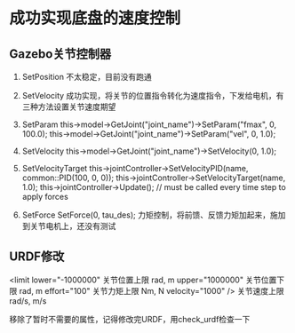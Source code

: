 # 成功实现底盘的速度控制

## Gazebo关节控制器
1. SetPosition
不太稳定，目前没有跑通

2. SetVelocity
成功实现，将关节的位置指令转化为速度指令，下发给电机，有三种方法设置关节速度期望
21. SetParam
this->model->GetJoint("joint_name")->SetParam("fmax", 0, 100.0);
this->model->GetJoint("joint_name")->SetParam("vel", 0, 1.0);
22. SetVelocity
this->model->GetJoint("joint_name")->SetVelocity(0, 1.0);
23. SetVelocityTarget
this->jointController->SetVelocityPID(name, common::PID(100, 0, 0));
this->jointController->SetVelocityTarget(name, 1.0);
this->jointController->Update(); // must be called every time step to apply forces

3. SetForce
SetForce(0, tau_des);
力矩控制，将前馈、反馈力矩加起来，施加到关节电机上，还没有测试

## URDF修改
<limit
  lower="-1000000"      关节位置上限 rad, m
  upper="1000000"       关节位置下限 rad, m
  effort="100"          关节力矩上限 Nm, N
  velocity="1000" />    关节速度上限 rad/s, m/s

移除了暂时不需要的属性，记得修改完URDF，用check_urdf检查一下
